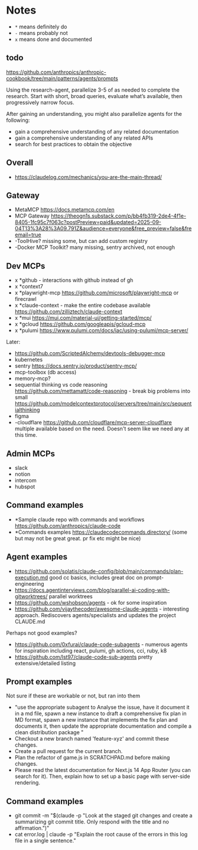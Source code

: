 # Notes

- `*` means definitely do
- `-` means probably not
- `x` means done and documented

## todo

<https://github.com/anthropics/anthropic-cookbook/tree/main/patterns/agents/prompts>

Using the research-agent, parallelize 3-5 of as needed to complete the research. Start with short, broad queries, evaluate what’s available, then progressively narrow focus.

After gaining an understanding, you might also parallelize agents for the following:

- gain a comprehensive understanding of any related documentation
- gain a comprehensive understanding of any related APIs
- search for best practices to obtain the objective

## Overall

- <https://claudelog.com/mechanics/you-are-the-main-thread/>

## Gateway

- MetaMCP <https://docs.metamcp.com/en>
- MCP Gateway <https://theogn1s.substack.com/p/bb4fb319-2de4-4f1e-8405-1fc95c7f063c?postPreview=paid&updated=2025-09-04T13%3A28%3A09.791Z&audience=everyone&free_preview=false&freemail=true>
- -ToolHive? missing some, but can add custom registry
- -Docker MCP Toolkit? many missing, sentry archived, not enough

## Dev MCPs

- x \*github - interactions with github instead of gh
- x \*context7
- x \*playwright-mcp <https://github.com/microsoft/playwright-mcp> or firecrawl
- x \*claude-context - make the entire codebase available <https://github.com/zilliztech/claude-context>
- x \*mui <https://mui.com/material-ui/getting-started/mcp/>
- x \*gcloud <https://github.com/googleapis/gcloud-mcp>
- x \*pulumi <https://www.pulumi.com/docs/iac/using-pulumi/mcp-server/>

Later:

- <https://github.com/ScriptedAlchemy/devtools-debugger-mcp>
- kubernetes
- sentry <https://docs.sentry.io/product/sentry-mcp/>
- mcp-toolbox (db access)
- memory-mcp?
- sequential thinking vs code reasoning <https://github.com/mettamatt/code-reasoning> - break big problems into small <https://github.com/modelcontextprotocol/servers/tree/main/src/sequentialthinking>
- figma
- -cloudflare <https://github.com/cloudflare/mcp-server-cloudflare> multiple available based on the need. Doesn't seem like we need any at this time.

## Admin MCPs

- slack
- notion
- intercom
- hubspot

## Command examples

- \*Sample claude repo with commands and workflows <https://github.com/anthropics/claude-code>
- \*Commands examples <https://claudecodecommands.directory/> (some but may not be great great. pr fix etc might be nice)

## Agent examples

- <https://github.com/solatis/claude-config/blob/main/commands/plan-execution.md> good cc basics, includes great doc on prompt-engineering
- <https://docs.agentinterviews.com/blog/parallel-ai-coding-with-gitworktrees/> parallel worktrees
- <https://github.com/wshobson/agents> - ok for some inspiration
- <https://github.com/vijaythecoder/awesome-claude-agents> - interesting approach. Rediscovers agents/specialists and updates the project CLAUDE.md

Perhaps not good examples?

- <https://github.com/0xfurai/claude-code-subagents> - numerous agents for inspiration including react, pulumi, gh actions, cci, ruby, k8
- <https://github.com/lst97/claude-code-sub-agents> pretty extensive/detailed listing

## Prompt examples

Not sure if these are workable or not, but ran into them

- "use the appropriate subagent to Analyse the issue, have it document it in a md file, spawn a new instance to draft a comprehensive fix plan in MD format, spawn a new instance that implements the fix plan and documents it, then update the appropriate documentation and compile a clean distribution package "
- Checkout a new branch named 'feature-xyz' and commit these changes.
- Create a pull request for the current branch.
- Plan the refactor of game.js in SCRATCHPAD.md before making changes.
- Please read the latest documentation for Next.js 14 App Router (you can search for it). Then, explain how to set up a basic page with server-side rendering.

## Command examples

- git commit -m "$(claude -p "Look at the staged git changes and create a summarizing git commit title. Only respond with the title and no affirmation.")"
- cat error.log | claude -p "Explain the root cause of the errors in this log file in a single sentence."

